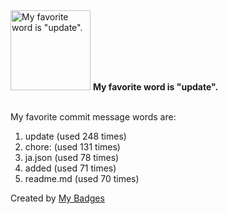 <img src="https://my-badges.github.io/my-badges/favorite-word.png" alt="My favorite word is &quot;update&quot;." title="My favorite word is &quot;update&quot;." width="128">
<strong>My favorite word is &quot;update&quot;.</strong>
<br><br>

My favorite commit message words are:

1. update (used 248 times)
2. chore: (used 131 times)
3. ja.json (used 78 times)
4. added (used 71 times)
5. readme.md (used 70 times)


Created by <a href="https://github.com/my-badges/my-badges">My Badges</a>